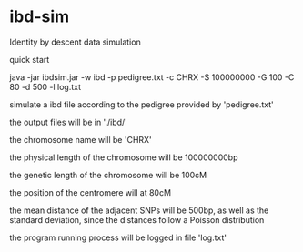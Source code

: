 # ibd-sim

Identity by descent data simulation

quick start

java -jar ibdsim.jar -w ibd -p pedigree.txt -c CHRX -S 100000000 -G 100 -C 80 -d 500 -l log.txt

simulate a ibd file according to the pedigree provided by 'pedigree.txt'

the output files will be in './ibd/'

the chromosome name will be 'CHRX'

the physical length of the chromosome will be 100000000bp

the genetic length of the chromosome will be 100cM 

the position of the centromere will at 80cM

the mean distance of the adjacent SNPs will be 500bp, as well as the standard deviation, since the distances follow a Poisson distribution 

the program running process will be logged in file 'log.txt'
